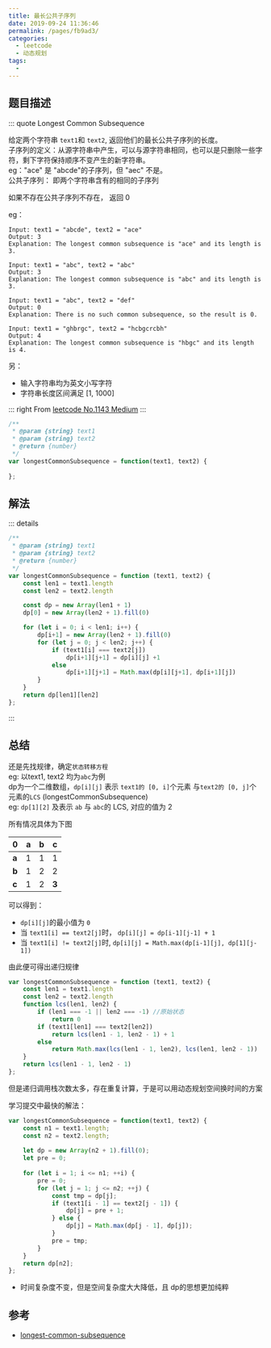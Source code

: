 ```yaml
---
title: 最长公共子序列
date: 2019-09-24 11:36:46
permalink: /pages/fb9ad3/
categories: 
  - leetcode
  - 动态规划
tags: 
  - 
---
```

## 题目描述

::: quote  Longest Common Subsequence

给定两个字符串 `text1`和 `text2`, 返回他们的最长公共子序列的长度。    
子序列的定义：从源字符串中产生，可以与源字符串相同，也可以是只删除一些字符，剩下字符保持顺序不变产生的新字符串。  
eg："ace" 是 "abcde"的子序列，但 "aec" 不是。  
公共子序列： 即两个字符串含有的相同的子序列

如果不存在公共子序列不存在， 返回 0

eg：
``` 
Input: text1 = "abcde", text2 = "ace" 
Output: 3  
Explanation: The longest common subsequence is "ace" and its length is 3.
```
```
Input: text1 = "abc", text2 = "abc"
Output: 3
Explanation: The longest common subsequence is "abc" and its length is 3.
```
```
Input: text1 = "abc", text2 = "def"
Output: 0
Explanation: There is no such common subsequence, so the result is 0.
```
```
Input: text1 = "ghbrgc", text2 = "hcbgcrcbh"
Output: 4
Explanation: The longest common subsequence is "hbgc" and its length is 4.
```
另：
- 输入字符串均为英文小写字符
- 字符串长度区间满足 [1, 1000]

::: right
From [leetcode No.1143 Medium](https://leetcode.com/problems/longest-common-subsequence/)
:::

``` js
/**
 * @param {string} text1
 * @param {string} text2
 * @return {number}
 */
var longestCommonSubsequence = function(text1, text2) {
    
};
```

## 解法

::: details 

``` js
/**
 * @param {string} text1
 * @param {string} text2
 * @return {number}
 */
var longestCommonSubsequence = function (text1, text2) {
    const len1 = text1.length
    const len2 = text2.length

    const dp = new Array(len1 + 1)
    dp[0] = new Array(len2 + 1).fill(0)

    for (let i = 0; i < len1; i++) {
        dp[i+1] = new Array(len2 + 1).fill(0)
        for (let j = 0; j < len2; j++) {
            if (text1[i] === text2[j])
                dp[i+1][j+1] = dp[i][j] +1
            else
                dp[i+1][j+1] = Math.max(dp[i][j+1], dp[i+1][j])
        }
    }
    return dp[len1][len2]
};
```
:::

## 总结
还是先找规律，确定`状态转移方程`  
eg: 以text1, text2 均为`abc`为例  
dp为一个二维数组，`dp[i][j]` 表示 `text1的 [0, i]`个元素 与`text2的 [0, j]`个元素的`LCS` (longestCommonSubsequence)  
eg: `dp[1][2]` 及表示 `ab` 与 `abc`的 LCS, 对应的值为 2

所有情况具体为下图

|  0  |a |b |c
|-----|--|--|--
|**a**|1 |1 |1
|**b**|1 |2 |2
|**c**|1 |2 |**3**

可以得到：
- `dp[i][j]`的最小值为 `0`
- 当 `text1[i] == text2[j]`时， `dp[i][j] = dp[i-1][j-1] + 1`
- 当 `text1[i] != text2[j]`时,  `dp[i][j] = Math.max(dp[i-1][j], dp[1][j-1])`

由此便可得出递归规律
```js
var longestCommonSubsequence = function (text1, text2) {
    const len1 = text1.length
    const len2 = text2.length
    function lcs(len1, len2) {
        if (len1 === -1 || len2 === -1) //原始状态
            return 0
        if (text1[len1] === text2[len2])
            return lcs(len1 - 1, len2 - 1) + 1
        else
            return Math.max(lcs(len1 - 1, len2), lcs(len1, len2 - 1))
    }
    return lcs(len1 - 1, len2 - 1)
};
```
但是递归调用栈次数太多，存在重复计算，于是可以用动态规划空间换时间的方案

学习提交中最快的解法：
```js
var longestCommonSubsequence = function(text1, text2) {
    const n1 = text1.length;
    const n2 = text2.length;
    
    let dp = new Array(n2 + 1).fill(0);
    let pre = 0;
    
    for (let i = 1; i <= n1; ++i) {
        pre = 0;
        for (let j = 1; j <= n2; ++j) {
            const tmp = dp[j];
            if (text1[i - 1] == text2[j - 1]) {
                dp[j] = pre + 1;
            } else {
                dp[j] = Math.max(dp[j - 1], dp[j]);   
            }
            pre = tmp;
        }
    }
    return dp[n2];
};
```
- 时间复杂度不变，但是空间复杂度大大降低，且 dp的思想更加纯粹

## 参考
- [longest-common-subsequence](https://leetcode-cn.com/problems/longest-common-subsequence/solution/dong-tai-gui-hua-zhi-zui-chang-gong-gong-zi-xu-lie/)